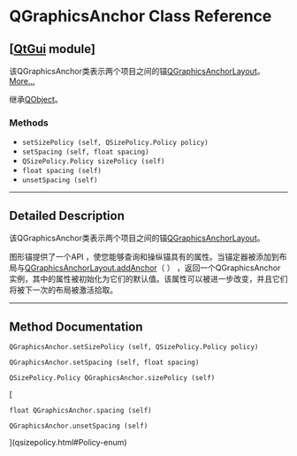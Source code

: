 # QGraphicsAnchor Class Reference

## [[QtGui](index.htm) module]

该QGraphicsAnchor类表示两个项目之间的锚[QGraphicsAnchorLayout](qgraphicsanchorlayout.html)。[More...](#details)

继承[QObject](qobject.html)。

### Methods

*   `setSizePolicy (self, QSizePolicy.Policy policy)`
*   `setSpacing (self, float spacing)`
*   `QSizePolicy.Policy sizePolicy (self)`
*   `float spacing (self)`
*   `unsetSpacing (self)`

* * *

## Detailed Description

该QGraphicsAnchor类表示两个项目之间的锚[QGraphicsAnchorLayout](qgraphicsanchorlayout.html)。

图形锚提供了一个API ，使您能够查询和操纵锚具有的属性。当锚定器被添加到布局与[QGraphicsAnchorLayout.addAnchor](qgraphicsanchorlayout.html#addAnchor)（ ） ，返回一个QGraphicsAnchor实例，其中的属性被初始化为它们的默认值。该属性可以被进一步改变，并且它们将被下一次的布局被激活拾取。

* * *

## Method Documentation

```
QGraphicsAnchor.setSizePolicy (self, QSizePolicy.Policy policy)
```

```
QGraphicsAnchor.setSpacing (self, float spacing)
```

```
QSizePolicy.Policy QGraphicsAnchor.sizePolicy (self)
```

[

```
float QGraphicsAnchor.spacing (self)
```

```
QGraphicsAnchor.unsetSpacing (self)
```

](qsizepolicy.html#Policy-enum)